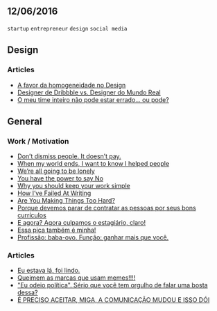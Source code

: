 12/06/2016
----------

`startup` `entrepreneur` `design` `social media`

## Design

### Articles

- [A favor da homogeneidade no Design](http://arquiteturadeinformacao.com/usabilidade/a-favor-da-homogeneidade-no-design/)
- [Designer de Dribbble vs. Designer do Mundo Real](http://arquiteturadeinformacao.com/mercado-e-carreira/designer-de-dribbble-vs-designer-do-mundo-real/)
- [O meu time inteiro não pode estar errado… ou pode?](http://arquiteturadeinformacao.com/usabilidade/o-meu-time-inteiro-nao-pode-estar-errado-ou-pode/)

## General

### Work / Motivation

- [Don’t dismiss people. It doesn’t pay.](https://medium.com/hi-my-name-is-jon/never-dismiss-people-it-doesnt-pay-f5661b270fb3#.4w861wuys)
- [When my world ends, I want to know I helped people](https://medium.com/life-learning/when-my-world-stops-spinning-i-want-to-look-at-who-i-helped-79332877a098)
- [We’re all going to be lonely](https://medium.com/hi-my-name-is-jon/were-all-going-to-be-lonely-d997cc3dfcad)
- [You have the power to say No](https://medium.com/hi-my-name-is-jon/you-have-the-power-to-say-no-7d275ca6ea51#.6np4zptuh)
- [Why you should keep your work simple](https://medium.com/life-learning/make-it-simple-fe7b1ede6a0a)
- [How I’ve Failed At Writing](https://medium.com/the-coffeelicious/how-i-ve-failed-at-writing-ef1e38096721)
- [Are You Making Things Too Hard?](https://medium.com/the-coffeelicious/are-you-making-things-too-hard-90437908c571#.4d7rugl3j)
- [Porque devemos parar de contratar as pessoas por seus bons currículos](https://trendr.com.br/porque-devemos-parar-de-contratar-as-pessoas-por-seus-bons-curr%C3%ADculos-4269477a2467)
- [E agora? Agora culpamos o estagiário, claro!](https://trendr.com.br/e-agora-agora-culpamos-o-estagi%C3%A1rio-claro-3e4811b2413b)
- [Essa pica também é minha!](https://trendr.com.br/essa-pica-tamb%C3%A9m-%C3%A9-minha-4e0580497b72)
- [Profissão: baba-ovo. Função: ganhar mais que você.](https://trendr.com.br/profiss%C3%A3o-baba-ovo-fun%C3%A7%C3%A3o-ganhar-mais-que-voc%C3%AA-52e1f7f405bb)

### Articles

- [Eu estava lá, foi lindo.](https://medium.com/@realeden/eu-estava-l%C3%A1-foi-lindo-334cbb340edc#.9o7eu08zw)
- [Queimem as marcas que usam memes!!!!](https://medium.com/@realeden/queimem-as-marcas-que-usam-memes-46d82e14bad3)
- ["Eu odeio política". Sério que você tem orgulho de falar uma bosta dessa?](https://trendr.com.br/eu-odeio-pol%C3%ADtica-s%C3%A9rio-que-voc%C3%AA-tem-orgulho-de-falar-uma-bobagem-dessa-a52e7dbb22d6#.ypkwrrrf4)
- [É PRECISO ACEITAR, MIGA, A COMUNICAÇÃO MUDOU E ISSO DÓI](http://www.buzzmonitor.com.br/blog/e-preciso-aceitar-miga-a-comunicacao-mudou-e-isso-doi)
